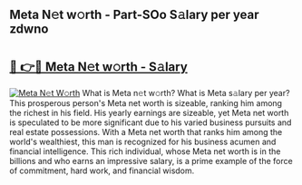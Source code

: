 ## Meta N𝚎t w𝚘rth - Part-SOo S𝚊lary per year zdwno

# <h2><a href="http://gc44oh.nevu.top/?p=Meta">🔗 👉🔴 Meta N𝚎t w𝚘rth - S𝚊lary</a></h2>

[![Meta N𝚎t W𝚘rth](https://i.imgur.com/Oavwk0R.jpeg)](http://gc44oh.nevu.top/?p=Meta)
What is Meta n𝚎t w𝚘rth? What is Meta s𝚊lary per year?
This prosperous person's Meta net worth is sizeable, ranking him among the richest in his field. His yearly earnings are sizeable, yet Meta net worth is speculated to be more significant due to his varied business pursuits and real estate possessions. With a Meta net worth that ranks him among the world's wealthiest, this man is recognized for his business acumen and financial intelligence. This rich individual, whose Meta net worth is in the billions and who earns an impressive salary, is a prime example of the force of commitment, hard work, and financial wisdom.
